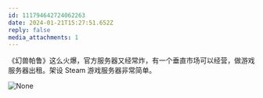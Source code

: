 ```yaml
---
id: 111794642724062263
date: 2024-01-21T15:27:51.652Z
reply: false
media_attachments: 1
---
```


《幻兽帕鲁》这么火爆，官方服务器又经常炸，有一个垂直市场可以经营，做游戏服务器出租。架设 Steam 游戏服务器非常简单。

![None](https://files.e5n.cc/media_attachments/files/111/794/637/420/389/136/original/9c6484a13522fcbe.png)
